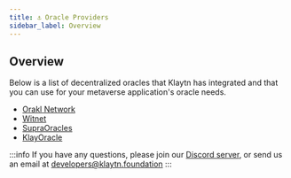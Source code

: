 ```yaml
---
title: ⚓ Oracle Providers
sidebar_label: Overview
---
```


## Overview <a id="Decentralized Oracle Providers"></a>

Below is a list of decentralized oracles that Klaytn has integrated and that you can use for your metaverse application's oracle needs.

* [Orakl Network](https://docs.orakl.network)
* [Witnet](https://docs.witnet.io/)
* [SupraOracles](https://data.supraoracles.com/networks/klaytn)
* [KlayOracle](https://www.klayoracle.com/)


:::info
If you have any questions, please join our [Discord server](https://discord.io/KlaytnOfficial), or send us an email at developers@klaytn.foundation
:::



